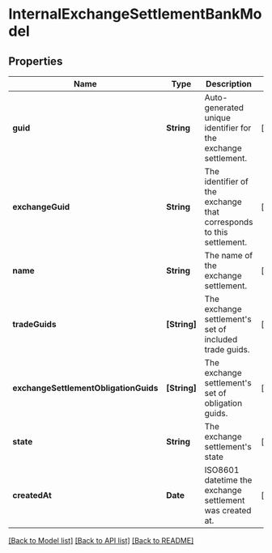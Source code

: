 # InternalExchangeSettlementBankModel

## Properties
Name | Type | Description | Notes
------------ | ------------- | ------------- | -------------
**guid** | **String** | Auto-generated unique identifier for the exchange settlement. | [optional] 
**exchangeGuid** | **String** | The identifier of the exchange that corresponds to this settlement. | [optional] 
**name** | **String** | The name of the exchange settlement. | [optional] 
**tradeGuids** | **[String]** | The exchange settlement&#39;s set of included trade guids. | [optional] 
**exchangeSettlementObligationGuids** | **[String]** | The exchange settlement&#39;s set of obligation guids. | [optional] 
**state** | **String** | The exchange settlement&#39;s state | [optional] 
**createdAt** | **Date** | ISO8601 datetime the exchange settlement was created at. | [optional] 

[[Back to Model list]](../README.md#documentation-for-models) [[Back to API list]](../README.md#documentation-for-api-endpoints) [[Back to README]](../README.md)


